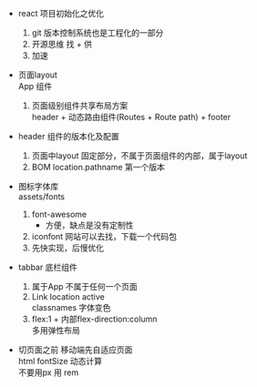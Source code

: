 - react 项目初始化之优化
    1. git 版本控制系统也是工程化的一部分
    2. 开源思维 找 + 供
    3. 加速

- 页面layout         
    App 组件            
    1. 页面级别组件共享布局方案         
        header + 动态路由组件(Routes + Route path) + footer

- header 组件的版本化及配置       
    1. 页面中layout 固定部分，不属于页面组件的内部，属于layout
    2. BOM location.pathname 第一个版本

- 图标字体库           
    assets/fonts         
    1. font-awesome               
        - 方便，缺点是没有定制性        
    2. iconfont 网站可以去找，下载一个代码包       
    3. 先快实现，后慢优化           

- tabbar 底栏组件      
    1. 属于App 不属于任何一个页面
    2. Link location active          
        classnames  字体变色      
    3. flex:1 + 内部flex-direction:column            
        多用弹性布局          

- 切页面之前 移动端先自适应页面      
    html fontSize 动态计算           
    不要用px 用 rem